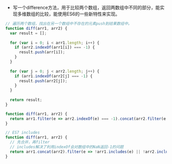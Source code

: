 - 写一个difference方法，用于比较两个数组，返回两数组中不同的部分，能实现多维数组的比较，能使用ES6的一些新特性来实现。

```javascript
// 遍历两个数组，找出在另一个数组中不存在的元素push到结果数组中。
function diff(arr1, arr2) {
  var result = [];
  
  for (var i = 0; i < arr1.length; i++) {
    if (arr2.indexOf(arr1[i]) === -1) {
      result.push(arr[i]);
    }
  }
  
  for (var j = 0; j < arr2.length; j++) {
    if (arr1.indexOf(arr2[j] === -1) {
      result.push(arr2[j]);
    }
  }
  
  return result;
}
```

```javascript
function diff(arr1, arr2) {
  return arr1.filter(e => arr2.indexOf(e) === -1).concat(arr2.filter(e => arr1.indexOf(e) === -1));
}
```

```javascript
// ES7 includes
function diff(arr1, arr2) {
  // 先合并，再filter
  // includes解决了利用indexOf会对数组中的NaN返回-1的问题
  return arr1.concat(arr2).filter(e => !arr1.includes(e) || !arr2.includes(e));
}
```
